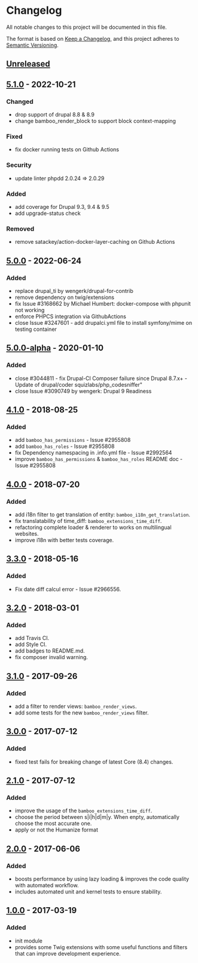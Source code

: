# Changelog
All notable changes to this project will be documented in this file.

The format is based on [Keep a Changelog](https://keepachangelog.com/en/1.0.0/),
and this project adheres to [Semantic Versioning](https://semver.org/spec/v2.0.0.html).

## [Unreleased]

## [5.1.0] - 2022-10-21
### Changed
- drop support of drupal 8.8 & 8.9
- change bamboo_render_block to support block context-mapping

### Fixed
- fix docker running tests on Github Actions

### Security
- update linter phpdd 2.0.24 => 2.0.29

### Added
- add coverage for Drupal 9.3, 9.4 & 9.5
- add upgrade-status check

### Removed
- remove satackey/action-docker-layer-caching on Github Actions

## [5.0.0] - 2022-06-24
### Added
- replace drupal_ti by wengerk/drupal-for-contrib
- remove dependency on twig/extensions
- fix Issue #3168662 by Michael Humbert: docker-compose with phpunit not working
- enforce PHPCS integration via GithubActions
- close Issue #3247601 - add drupalci.yml file to install symfony/mime on testing container

## [5.0.0-alpha] - 2020-01-10
### Added
- close #3044811 - fix Drupal-CI Composer failure since Drupal 8.7.x+ - Update of drupal/coder squizlabs/php_codesniffer"
- close Issue #3090749 by wengerk: Drupal 9 Readiness

## [4.1.0] - 2018-08-25
### Added
- add `bamboo_has_permissions` - Issue #2955808
- add `bamboo_has_roles` - Issue #2955808
- fix Dependency namespacing in .info.yml file - Issue #2992564
- improve `bamboo_has_permissions` & `bamboo_has_roles` README doc - Issue #2955808

## [4.0.0] - 2018-07-20
### Added
- add i18n filter to get translation of entity: `bamboo_i18n_get_translation`.
- fix translatability of time_diff: `bamboo_extensions_time_diff`.
- refactoring complete loader & renderer to works on multilingual websites.
- improve i18n with better tests coverage.

## [3.3.0] - 2018-05-16
### Added
- Fix date diff calcul error - Issue #2966556.

## [3.2.0] - 2018-03-01
### Added
- add Travis CI.
- add Style CI.
- add badges to README.md.
- fix composer invalid warning.

## [3.1.0] - 2017-09-26
### Added
- add a filter to render views: `bamboo_render_views`.
- add some tests for the new `bamboo_render_views` filter.

## [3.0.0] - 2017-07-12
### Added
- fixed test fails for breaking change of latest Core (8.4) changes.

## [2.1.0] - 2017-07-12
### Added
- improve the usage of the `bamboo_extensions_time_diff`.
- choose the period between s|i|h|d|m|y. When enpty, automatically choose the most accurate one.
- apply or not the Humanize format

## [2.0.0] - 2017-06-06
### Added
- boosts performance by using lazy loading & improves the code quality with automated workflow.
- includes automated unit and kernel tests to ensure stability.

## [1.0.0] - 2017-03-19
### Added
- init module
- provides some Twig extensions with some useful functions and filters that can improve development experience.

[Unreleased]: https://github.com/antistatique/drupal-bamboo-twig/compare/8.x-5.1...HEAD
[5.1.0]: https://github.com/antistatique/drupal-bamboo-twig/compare/8.x-5.0...8.x-5.1
[5.0.0]: https://github.com/antistatique/drupal-bamboo-twig/compare/8.x-5.0-alpha...5.0.0
[5.0.0-alpha]: https://github.com/antistatique/drupal-bamboo-twig/compare/8.x-4.1...8.x-5.0-alpha
[4.1.0]: https://github.com/antistatique/drupal-bamboo-twig/compare/8.x-4.0...8.x-4.1
[4.0.0]: https://github.com/antistatique/drupal-bamboo-twig/compare/8.x-3.3...8.x-4.0
[3.3.0]: https://github.com/antistatique/drupal-bamboo-twig/compare/8.x-3.2...8.x-3.3
[3.2.0]: https://github.com/antistatique/drupal-bamboo-twig/compare/8.x-3.0...8.x-3.2
[3.1.0]: https://github.com/antistatique/drupal-bamboo-twig/compare/8.x-3.0...8.x-3.1
[3.0.0]: https://github.com/antistatique/drupal-bamboo-twig/compare/8.x-2.1...8.x-3.0
[2.1.0]: https://github.com/antistatique/drupal-bamboo-twig/compare/8.x-2.0...8.x-2.1
[2.0.0]: https://github.com/antistatique/drupal-bamboo-twig/compare/8.x-1.0...8.x-2.0
[1.0.0]: https://github.com/antistatique/drupal-bamboo-twig/releases/tags/8.x-1.0
